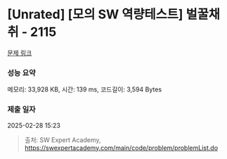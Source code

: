 # [Unrated] [모의 SW 역량테스트] 벌꿀채취 - 2115 

[문제 링크](https://swexpertacademy.com/main/code/problem/problemDetail.do?contestProbId=AV5V4A46AdIDFAWu) 

### 성능 요약

메모리: 33,928 KB, 시간: 139 ms, 코드길이: 3,594 Bytes

### 제출 일자

2025-02-28 15:23



> 출처: SW Expert Academy, https://swexpertacademy.com/main/code/problem/problemList.do